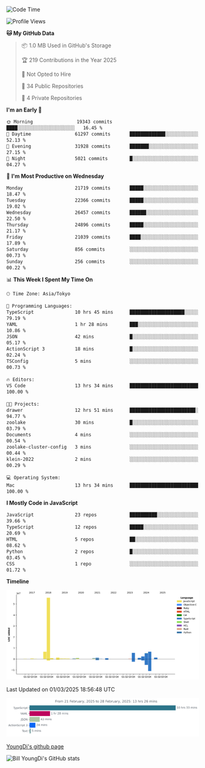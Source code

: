 <!--START_SECTION:waka-->
![Code Time](http://img.shields.io/badge/Code%20Time-1%2C231%20hrs%2055%20mins-blue)

![Profile Views](http://img.shields.io/badge/Profile%20Views-0-blue)

**🐱 My GitHub Data** 

> 📦 1.0 MB Used in GitHub's Storage 
 > 
> 🏆 219 Contributions in the Year 2025
 > 
> 🚫 Not Opted to Hire
 > 
> 📜 34 Public Repositories 
 > 
> 🔑 4 Private Repositories 
 > 
**I'm an Early 🐤** 

```text
🌞 Morning                19343 commits       ████░░░░░░░░░░░░░░░░░░░░░   16.45 % 
🌆 Daytime                61297 commits       █████████████░░░░░░░░░░░░   52.13 % 
🌃 Evening                31928 commits       ███████░░░░░░░░░░░░░░░░░░   27.15 % 
🌙 Night                  5021 commits        █░░░░░░░░░░░░░░░░░░░░░░░░   04.27 % 
```
📅 **I'm Most Productive on Wednesday** 

```text
Monday                   21719 commits       █████░░░░░░░░░░░░░░░░░░░░   18.47 % 
Tuesday                  22366 commits       █████░░░░░░░░░░░░░░░░░░░░   19.02 % 
Wednesday                26457 commits       ██████░░░░░░░░░░░░░░░░░░░   22.50 % 
Thursday                 24896 commits       █████░░░░░░░░░░░░░░░░░░░░   21.17 % 
Friday                   21039 commits       ████░░░░░░░░░░░░░░░░░░░░░   17.89 % 
Saturday                 856 commits         ░░░░░░░░░░░░░░░░░░░░░░░░░   00.73 % 
Sunday                   256 commits         ░░░░░░░░░░░░░░░░░░░░░░░░░   00.22 % 
```


📊 **This Week I Spent My Time On** 

```text
🕑︎ Time Zone: Asia/Tokyo

💬 Programming Languages: 
TypeScript               10 hrs 45 mins      ████████████████████░░░░░   79.19 % 
YAML                     1 hr 28 mins        ███░░░░░░░░░░░░░░░░░░░░░░   10.86 % 
JSON                     42 mins             █░░░░░░░░░░░░░░░░░░░░░░░░   05.17 % 
ActionScript 3           18 mins             █░░░░░░░░░░░░░░░░░░░░░░░░   02.24 % 
TSConfig                 5 mins              ░░░░░░░░░░░░░░░░░░░░░░░░░   00.73 % 

🔥 Editors: 
VS Code                  13 hrs 34 mins      █████████████████████████   100.00 % 

🐱‍💻 Projects: 
drawer                   12 hrs 51 mins      ████████████████████████░   94.77 % 
zoolake                  30 mins             █░░░░░░░░░░░░░░░░░░░░░░░░   03.79 % 
Documents                4 mins              ░░░░░░░░░░░░░░░░░░░░░░░░░   00.54 % 
zoolake-cluster-config   3 mins              ░░░░░░░░░░░░░░░░░░░░░░░░░   00.44 % 
klein-2022               2 mins              ░░░░░░░░░░░░░░░░░░░░░░░░░   00.29 % 

💻 Operating System: 
Mac                      13 hrs 34 mins      █████████████████████████   100.00 % 
```

**I Mostly Code in JavaScript** 

```text
JavaScript               23 repos            ██████████░░░░░░░░░░░░░░░   39.66 % 
TypeScript               12 repos            █████░░░░░░░░░░░░░░░░░░░░   20.69 % 
HTML                     5 repos             ██░░░░░░░░░░░░░░░░░░░░░░░   08.62 % 
Python                   2 repos             █░░░░░░░░░░░░░░░░░░░░░░░░   03.45 % 
CSS                      1 repo              ░░░░░░░░░░░░░░░░░░░░░░░░░   01.72 % 
```



**Timeline**

![Lines of Code chart](https://raw.githubusercontent.com/Youngdi/Youngdi/master/assets/bar_graph.png)


 Last Updated on 01/03/2025 18:56:48 UTC
<!--END_SECTION:waka-->

![wakatime](./images/stat.svg)

[YoungDi's github page](https://youngdi.github.io)

![Bill YoungDi's GitHub stats](https://github-readme-stats.vercel.app/api?username=youngdi&count_private=true&show_icons=true)

